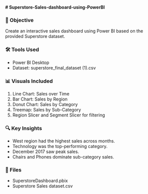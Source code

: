 **# Superstore-Sales-dashboard-using-PowerBI**


### 🎯 Objective
Create an interactive sales dashboard using Power BI based on the provided Superstore dataset.

### 🛠 Tools Used
- Power BI Desktop
- Dataset: superstore_final_dataset (1).csv

### 📊 Visuals Included
1. Line Chart: Sales over Time
2. Bar Chart: Sales by Region
3. Donut Chart: Sales by Category
4. Treemap: Sales by Sub-Category
5. Region Slicer and Segment Slicer for filtering

### 🔍 Key Insights
- West region had the highest sales across months.
- Technology was the top-performing category.
- December 2017 saw peak sales.
- Chairs and Phones dominate sub-category sales.

### 📁 Files
- SuperstoreDashboard.pbix
- Superstore Sales dataset.csv 
